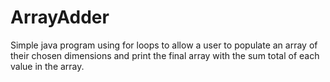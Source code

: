 # ArrayAdder
Simple java program using for loops to allow a user to populate an array of their chosen dimensions and print the final array with the sum total of each value in the array.
